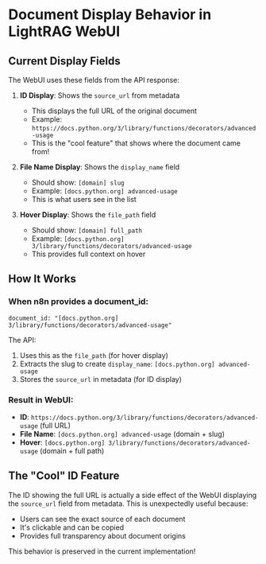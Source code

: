 # Document Display Behavior in LightRAG WebUI

## Current Display Fields

The WebUI uses these fields from the API response:

1. **ID Display**: Shows the `source_url` from metadata
   - This displays the full URL of the original document
   - Example: `https://docs.python.org/3/library/functions/decorators/advanced-usage`
   - This is the "cool feature" that shows where the document came from!

2. **File Name Display**: Shows the `display_name` field
   - Should show: `[domain] slug`
   - Example: `[docs.python.org] advanced-usage`
   - This is what users see in the list

3. **Hover Display**: Shows the `file_path` field
   - Should show: `[domain] full_path`
   - Example: `[docs.python.org] 3/library/functions/decorators/advanced-usage`
   - This provides full context on hover

## How It Works

### When n8n provides a document_id:
```
document_id: "[docs.python.org] 3/library/functions/decorators/advanced-usage"
```

The API:
1. Uses this as the `file_path` (for hover display)
2. Extracts the slug to create `display_name`: `[docs.python.org] advanced-usage`
3. Stores the `source_url` in metadata (for ID display)

### Result in WebUI:
- **ID**: `https://docs.python.org/3/library/functions/decorators/advanced-usage` (full URL)
- **File Name**: `[docs.python.org] advanced-usage` (domain + slug)
- **Hover**: `[docs.python.org] 3/library/functions/decorators/advanced-usage` (domain + full path)

## The "Cool" ID Feature

The ID showing the full URL is actually a side effect of the WebUI displaying the `source_url` field from metadata. This is unexpectedly useful because:
- Users can see the exact source of each document
- It's clickable and can be copied
- Provides full transparency about document origins

This behavior is preserved in the current implementation!